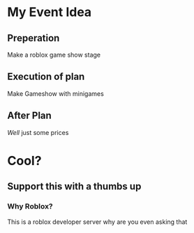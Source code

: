 # My Event Idea
## Preperation
Make a roblox game show stage

## Execution of plan
Make Gameshow with minigames

## After Plan
*Well* just some prices

# Cool?
## Support this with a thumbs up

### Why Roblox?
This is a roblox developer server why are you even asking that
